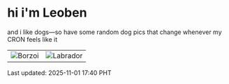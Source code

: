 # hi i'm Leoben

and i like dogs—so have some random dog pics that change whenever my CRON feels like it

|  |  |
|--------|----------|
| ![Borzoi](https://random-dog-vercel.vercel.app/api/random-borzoi?v=1761990006) | ![Labrador](https://random-dog-vercel.vercel.app/api/random-labrador?v=1761990006) |

Last updated: 2025-11-01 17:40 PHT
